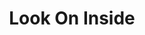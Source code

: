 ---
pid: RS260
title: Look On Inside
location_transcription: Old City
zipcode: 
outside_phl: 
neighborhood: 
age: 
age_range: 
instagram: 
image_file_name: RS_260.jpg
proposal_transcription: A face of Mr. Casanova based on Book of Psalms with a book
  of eace acknowledgements
topic: Figure,Pop Culture,Religion
topic_summary: 0, 0, 0
type: Mural,Book
keywords_other: 
credit: 
image_labels: 
twitter: 
facebook: 
permalink: "/monuments/rs260/"
layout: item-page
---